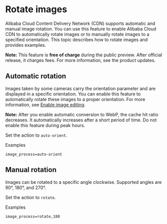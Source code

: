 # Rotate images

Alibaba Cloud Content Delivery Network \(CDN\) supports automatic and manual image rotation. You can use this feature to enable Alibaba Cloud CDN to automatically rotate images or to manually rotate images to a specified orientation. This topic describes how to rotate images and provides examples.

**Note:** This feature is **free of charge** during the public preview. After official release, it charges fees. For more information, see the product updates.

## Automatic rotation

Images taken by some cameras carry the orientation parameter and are displayed in a specific orientation. You can enable this feature to automatically rotate these images to a proper orientation. For more information, see [Enable image editing]().

**Note:** After you enable automatic conversion to WebP, the cache hit ratio decreases. It automatically increases after a short period of time. Do not enable this feature during peak hours.

Set the action to `auto-orient`.

Examples

```
image_process=auto-orient
```

## Manual rotation

Images can be rotated to a specific angle clockwise. Supported angles are 90°, 180°, and 270°.

Set the action to `rotate`.

Examples

```
image_process=rotate,180
```

